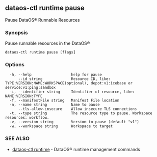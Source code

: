 ## dataos-ctl runtime pause

Pause DataOS® Runnable Resources

### Synopsis

Pause runnable resources in the DataOS®

```
dataos-ctl runtime pause [flags]
```

### Options

```
  -h, --help                  help for pause
      --id string             Resource ID, like: TYPE:VERSION:NAME:WORKSPACE(optional), depot:v1:icebase or service:v1:ping:sandbox
  -i, --identifier string     Identifier of resource, like: NAME:VERSION:TYPE
  -f, --manifestFile string   Manifest File location
  -n, --name string           Name to pause
      --tls-allow-insecure    Allow insecure TLS connections
  -t, --type string           The resource type to pause. Workspace resources: workflow.
  -v, --version string        Version to pause (default "v1")
  -w, --workspace string      Workspace to target
```

### SEE ALSO

* [dataos-ctl runtime](dataos-ctl_runtime.md)	 - DataOS® runtime management commands

